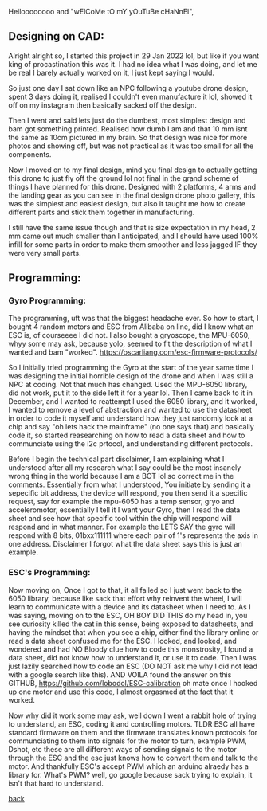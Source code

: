 Helloooooooo and "wElCoMe tO mY yOuTuBe cHaNnEl",


## Designing on CAD:

Alright alright so, I started this project in 29 Jan 2022 lol, but like if you want king of procastination this was it. I had no idea 
what I was doing, and let me be real I barely actually worked on it, I just kept saying I would.

So just one day I sat down like an NPC following a youtube drone design, spent 3 days doing it, realised I couldn't even manufacture it lol,
showed it off on my instagram then basically sacked off the design.

Then I went and said lets just do the dumbest, most simplest design and bam got something printed. Realised how dumb I am and that 10 mm isnt the same as 10cm
pictured in my brain. So that design was nice for more photos and showing off, but was not practical as it was too small for all the components. 

Now I moved on to my final design, mind you final design to actually getting this drone to just fly off the ground lol not final in the grand scheme of things I 
have planned for this drone. Designed with 2 platforms, 4 arms and the landing gear as you can see in the final design drone photo gallery, this was the simplest
and easiest design, but also it taught me how to create different parts and stick them together in manufacturing. 

I still have the same issue though and that is size expectation in my head, 2 mm came out much smaller than I anticipated, and I should have used 100% infill for some parts
in order to make them smoother and less jagged IF they were very small parts.

## Programming: 

### Gyro Programming:

The programming, uft was that the biggest headache ever. So how to start, I bought 4 random motors and ESC from Alibaba on line, did I know what an ESC is, of courseeee I did 
not. I also bought a gryoscope, the MPU-6050, whyy some may ask, because yolo, seemed to fit the description of what I wanted and bam "worked".
https://oscarliang.com/esc-firmware-protocols/

So I initially tried programming the Gyro at the start of the year same time I was designing the initial horrible design of the drone and when I was still a NPC at coding. Not
that much has changed. Used the MPU-6050 library, did not work, put it to the side left it for a year lol. Then I came back to it in December, and I wanted to reattempt
I used the 6050 library, and it worked, I wanted to remove a level of abstraction and wanted to use the datasheet in order to code it myself and understand how they just
randomly look at a chip and say "oh lets hack the mainframe" (no one says that) and basically code it, so started reasearching on how to read a data sheet and how to 
communciate using the i2c prtocol, and understanding different protocols. 

Before I begin the technical part disclaimer, I am explaining what I understood after all my research what I say could be the most insanely wrong thing in the world
because I am a BOT lol so correct me in the comments.
Essentially from what I understood, You initiate by sending it a sepecific bit address, the device will respond, you then send it a specific request, say for example
the mpu-6050 has a temp sensor, gryo and acceleromotor, essentially I tell it I want your Gyro, then I read the data sheet and see how that specific tool within the chip
will respond will respond and in what manner. For example the LETS SAY the gyro will respond with 8 bits, 01bxx111111 where each pair of 1's represents the axis 
in one address. Disclaimer I forgot what the data sheet says this is just an example.

### ESC's Programming:

Now moving on, Once I got to that, it all failed so I just went back to the 6050 library, because like sack that effort why reinvent the wheel, I will learn to 
communicate with a device and its datasheet when I need to. As I was saying, moving on to the ESC, OH BOY DID THIS do my head in, you see curiosity killed the cat in this 
sense, being exposed to datasheets, and having the mindset that when you see a chip, either find the library online or read a data sheet confused me for the ESC.
I looked, and looked, and wondered and had NO Bloody clue how to code this monstrosity, I found a data sheet, did not know how to understand it, or use it to code. 
Then I was just lazily searched how to code an ESC (DO NOT ask me why I did not lead with a google search like this). AND VOILA found the answer on this GITHUB, 
https://github.com/lobodol/ESC-calibration   oh mate once I hooked up one motor and use this code, I almost orgasmed at the fact that it worked.

Now why did it work some may ask, well down I went a rabbit hole of trying to understand, an ESC, coding it and controlling motors. TLDR ESC all have standard firmware on 
them and the firmware translates known protocols for communciating to them into signals for the motor to turn, example PWM, Dshot, etc these are all different ways of sending
signals to the motor through the ESC and the esc just knows how to convert them and talk to the motor. And thankfully ESC's accept PWM which an arduino alraedy has a library
for. What's PWM? well, go google because sack trying to explain, it isn't that hard to understand.

[back](../projects/quadcopter.html)






